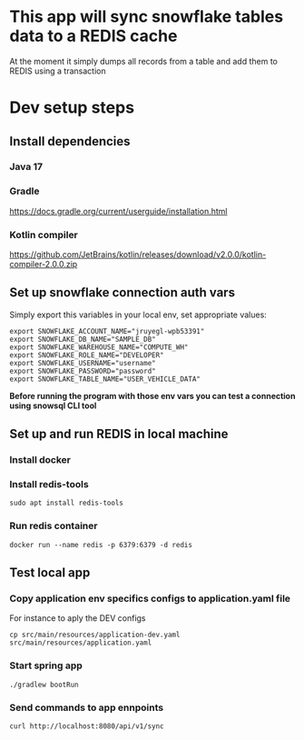 # This app will sync snowflake tables data to a REDIS cache
At the moment it simply dumps all records from a table and add them to REDIS using a transaction
# Dev setup steps

## Install dependencies

### Java 17

### Gradle
https://docs.gradle.org/current/userguide/installation.html

### Kotlin compiler
https://github.com/JetBrains/kotlin/releases/download/v2.0.0/kotlin-compiler-2.0.0.zip

## Set up snowflake connection auth vars

Simply export this variables in your local env, set appropriate values:
```
export SNOWFLAKE_ACCOUNT_NAME="jruyegl-wpb53391"
export SNOWFLAKE_DB_NAME="SAMPLE_DB"
export SNOWFLAKE_WAREHOUSE_NAME="COMPUTE_WH"
export SNOWFLAKE_ROLE_NAME="DEVELOPER"
export SNOWFLAKE_USERNAME="username"
export SNOWFLAKE_PASSWORD="password"
export SNOWFLAKE_TABLE_NAME="USER_VEHICLE_DATA"
```

**Before running the program with those env vars you can test a connection using snowsql CLI tool**

## Set up and run REDIS in local machine

### Install docker

### Install redis-tools
```
sudo apt install redis-tools
```

### Run redis container
```
docker run --name redis -p 6379:6379 -d redis
```

## Test local app

### Copy application env specifics configs to application.yaml file
For instance to aply the DEV configs
```
cp src/main/resources/application-dev.yaml src/main/resources/application.yaml
```

### Start spring app
```
./gradlew bootRun
```

### Send commands to app ennpoints
```
curl http://localhost:8080/api/v1/sync
```